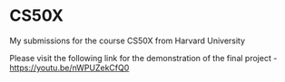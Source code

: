 # CS50X
My submissions for the course CS50X from Harvard University

Please visit the following link for the demonstration of the final project - https://youtu.be/nWPUZekCfQ0
